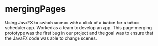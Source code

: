 # mergingPages
Using JavaFX to switch scenes with a click of a button for a tattoo scheduler app. 
Worked as a team to develop an app. This page-merging prototype was the first bug in our project and the goal was to ensure that the JavaFX code was able to change scenes. 
